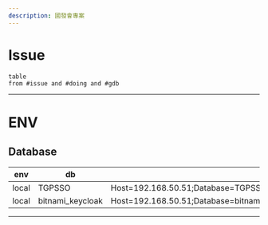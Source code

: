 ```yaml
---
description: 國發會專案
---
```

# Issue
```dataview
table
from #issue and #doing and #gdb
```
---
# ENV
## Database
| env   | db               | connection string                                                             |
| ----- | ---------------- | ----------------------------------------------------------------------------- |
| local | TGPSSO           | Host=192.168.50.51;Database=TGPSSO;Username=1010496;Password=iisi@pw2@1010496 |
| local | bitnami_keycloak | Host=192.168.50.51;Database=bitnami_keycloak;Username=1010496;Password=iisi@pw2@1010496                                                                              |


---
